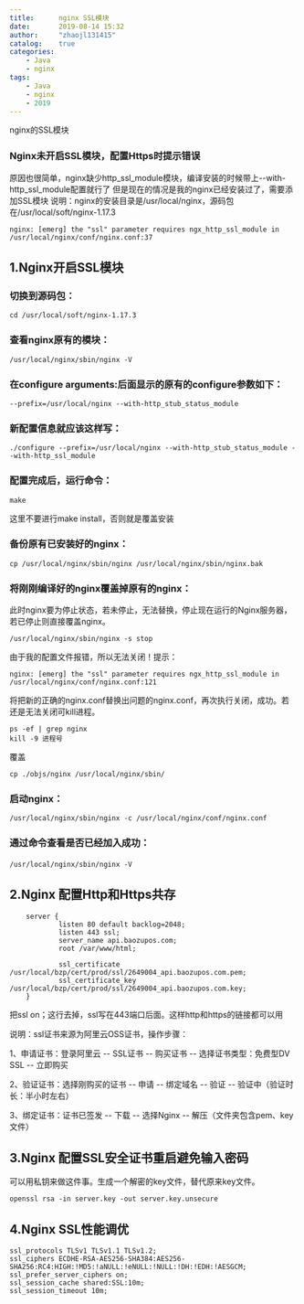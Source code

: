 ```yaml
---
title:      nginx SSL模块
date:       2019-08-14 15:32
author:     "zhaojl131415"
catalog:    true
categories: 
    - Java
    - nginx
tags:
    - Java
    - nginx
    - 2019
---
```

nginx的SSL模块
### Nginx未开启SSL模块，配置Https时提示错误
原因也很简单，nginx缺少http_ssl_module模块，编译安装的时候带上--with-http_ssl_module配置就行了
但是现在的情况是我的nginx已经安装过了，需要添加SSL模块
说明：nginx的安装目录是/usr/local/nginx，源码包在/usr/local/soft/nginx-1.17.3
```
nginx: [emerg] the "ssl" parameter requires ngx_http_ssl_module in /usr/local/nginx/conf/nginx.conf:37
```
## 1.Nginx开启SSL模块
### 切换到源码包：
```
cd /usr/local/soft/nginx-1.17.3
```
### 查看nginx原有的模块：
```
/usr/local/nginx/sbin/nginx -V
```
### 在configure arguments:后面显示的原有的configure参数如下：
```
--prefix=/usr/local/nginx --with-http_stub_status_module
```
### 新配置信息就应该这样写：
```
./configure --prefix=/usr/local/nginx --with-http_stub_status_module --with-http_ssl_module
```
### 配置完成后，运行命令：
```
make
```
这里不要进行make install，否则就是覆盖安装
### 备份原有已安装好的nginx：
```
cp /usr/local/nginx/sbin/nginx /usr/local/nginx/sbin/nginx.bak
```
### 将刚刚编译好的nginx覆盖掉原有的nginx：
此时nginx要为停止状态，若未停止，无法替换，停止现在运行的Nginx服务器，若已停止则直接覆盖nginx。
```
/usr/local/nginx/sbin/nginx -s stop
```
由于我的配置文件报错，所以无法关闭！提示：
```
nginx: [emerg] the "ssl" parameter requires ngx_http_ssl_module in /usr/local/nginx/conf/nginx.conf:121
```
将把新的正确的nginx.conf替换出问题的nginx.conf，再次执行关闭，成功。若还是无法关闭可kill进程。
```
ps -ef | grep nginx
kill -9 进程号
```
覆盖
```
cp ./objs/nginx /usr/local/nginx/sbin/
```
### 启动nginx：
```
/usr/local/nginx/sbin/nginx -c /usr/local/nginx/conf/nginx.conf
```
### 通过命令查看是否已经加入成功：
```
/usr/local/nginx/sbin/nginx -V　
```
## 2.Nginx 配置Http和Https共存
```
    server {
            listen 80 default backlog=2048;
            listen 443 ssl;
            server_name api.baozupos.com;
            root /var/www/html;
  
            ssl_certificate      /usr/local/bzp/cert/prod/ssl/2649004_api.baozupos.com.pem;
            ssl_certificate_key  /usr/local/bzp/cert/prod/ssl/2649004_api.baozupos.com.key;
    }
```
把ssl on；这行去掉，ssl写在443端口后面。这样http和https的链接都可以用

说明：ssl证书来源为阿里云OSS证书，操作步骤：

1、申请证书：登录阿里云 -- SSL证书 -- 购买证书 -- 选择证书类型：免费型DV SSL -- 立即购买

2、验证证书：选择刚购买的证书 -- 申请 -- 绑定域名 -- 验证 -- 验证中（验证时长：半小时左右）

3、绑定证书：证书已签发 -- 下载 -- 选择Nginx -- 解压（文件夹包含pem、key文件）
## 3.Nginx 配置SSL安全证书重启避免输入密码
可以用私钥来做这件事。生成一个解密的key文件，替代原来key文件。
```
openssl rsa -in server.key -out server.key.unsecure
```
## 4.Nginx SSL性能调优
```
ssl_protocols TLSv1 TLSv1.1 TLSv1.2;
ssl_ciphers ECDHE-RSA-AES256-SHA384:AES256-SHA256:RC4:HIGH:!MD5:!aNULL:!eNULL:!NULL:!DH:!EDH:!AESGCM;
ssl_prefer_server_ciphers on;
ssl_session_cache shared:SSL:10m;
ssl_session_timeout 10m;
```
